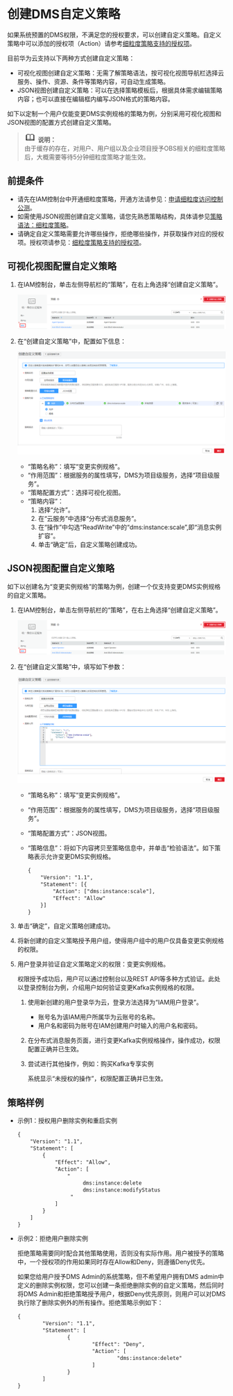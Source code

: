 # 创建DMS自定义策略<a name="ZH-CN_TOPIC_0171717053"></a>

如果系统预置的DMS权限，不满足您的授权要求，可以创建自定义策略。自定义策略中可以添加的授权项（Action）请参考[细粒度策略支持的授权项](https://support.huaweicloud.com/api-kafka/api-grant-policy.html)。

目前华为云支持以下两种方式创建自定义策略：

-   可视化视图创建自定义策略：无需了解策略语法，按可视化视图导航栏选择云服务、操作、资源、条件等策略内容，可自动生成策略。
-   JSON视图创建自定义策略：可以在选择策略模板后，根据具体需求编辑策略内容；也可以直接在编辑框内编写JSON格式的策略内容。

如下以定制一个用户仅能变更DMS实例规格的策略为例，分别采用可视化视图和JSON视图的配置方式创建自定义策略。

>![](public_sys-resources/icon-note.gif) **说明：**   
>由于缓存的存在，对用户、用户组以及企业项目授予OBS相关的细粒度策略后，大概需要等待5分钟细粒度策略才能生效。  

## 前提条件<a name="zh-cn_topic_0170877288_section1625318111205"></a>

-   请先在IAM控制台中开通细粒度策略，开通方法请参见：[申请细粒度访问控制公测](https://support.huaweicloud.com/usermanual-iam/iam_01_019.html)。
-   如需使用JSON视图创建自定义策略，请您先熟悉策略结构，具体请参见[策略语法：细粒度策略](策略语法-细粒度策略.md)。
-   请确定自定义策略需要允许哪些操作，拒绝哪些操作，并获取操作对应的授权项。授权项请参见：[细粒度策略支持的授权项](https://support.huaweicloud.com/api-kafka/api-grant-policy.html)。

## 可视化视图配置自定义策略<a name="section181831139102019"></a>

1.  在IAM控制台，单击左侧导航栏的“策略”，在右上角选择“创建自定义策略”。

    ![](figures/zh-cn_image_0208246214.png)

2.  在“创建自定义策略”中，配置如下信息：

    ![](figures/zh-cn_image_0208246192.png)

    -   “策略名称”：填写“变更实例规格”。
    -   “作用范围”：根据服务的属性填写，DMS为项目级服务，选择“项目级服务”。
    -   “策略配置方式”：选择可视化视图。
    -   “策略内容”：
        1.  选择“允许”。
        2.  在“云服务”中选择“分布式消息服务”。
        3.  在“操作”中勾选“ReadWrite”中的“dms:instance:scale”,即“消息实例扩容”。
        4.  单击“确定”后，自定义策略创建成功。



## JSON视图配置自定义策略<a name="zh-cn_topic_0170877288_section7871720302"></a>

如下以创建名为“变更实例规格”的策略为例，创建一个仅支持变更DMS实例规格的自定义策略。

1.  在IAM控制台，单击左侧导航栏的“策略”，在右上角选择“创建自定义策略”。

    ![](figures/zh-cn_image_0171717429.png)

2.  在“创建自定义策略”中，填写如下参数：

    ![](figures/zh-cn_image_0208244341.png)

    -   “策略名称”：填写“变更实例规格”。
    -   “作用范围”：根据服务的属性填写，DMS为项目级服务，选择“项目级服务”。
    -   “策略配置方式”：JSON视图。
    -   “策略信息”：将如下内容拷贝至策略信息中，并单击“检验语法”。如下策略表示允许变更DMS实例规格。

        ```
        {
        	"Version": "1.1",
        	"Statement": [{
        		"Action": ["dms:instance:scale"],
        		"Effect": "Allow"
        	}]
        }
        ```

3.  单击“确定”，自定义策略创建成功。
4.  将新创建的自定义策略授予用户组，使得用户组中的用户仅具备变更实例规格的权限。
5.  用户登录并验证自定义策略定义的权限：变更实例规格。

    权限授予成功后，用户可以通过控制台以及REST API等多种方式验证。此处以登录控制台为例，介绍用户如何验证变更Kafka实例规格的权限。

    1.  使用新创建的用户登录华为云，登录方法选择为“IAM用户登录”。
        -   账号名为该IAM用户所属华为云账号的名称。
        -   用户名和密码为账号在IAM创建用户时输入的用户名和密码。

    2.  在分布式消息服务页面，进行变更Kafka实例规格操作，操作成功，权限配置正确并已生效。
    3.  尝试进行其他操作，例如：购买Kafka专享实例

        系统显示“未授权的操作”，权限配置正确并已生效。



## 策略样例<a name="zh-cn_topic_0170877288_section7529733164812"></a>

-   示例1：授权用户删除实例和重启实例

    ```
    {
        "Version": "1.1",
        "Statement": [
            {
                "Effect": "Allow",
                "Action": [
                    "
                         dms:instance:delete
                         dms:instance:modifyStatus
                     "
                ]
            }
        ]
    }
    ```

-   示例2：拒绝用户删除实例

    拒绝策略需要同时配合其他策略使用，否则没有实际作用。用户被授予的策略中，一个授权项的作用如果同时存在Allow和Deny，则遵循Deny优先。

    如果您给用户授予DMS Admin的系统策略，但不希望用户拥有DMS admin中定义的删除实例权限，您可以创建一条拒绝删除实例的自定义策略，然后同时将DMS Admin和拒绝策略授予用户，根据Deny优先原则，则用户可以对DMS执行除了删除实例外的所有操作。拒绝策略示例如下：

    ```
    {
            "Version": "1.1",
            "Statement": [
                    {
                            "Effect": "Deny",
                            "Action": [
                                    "dms:instance:delete"
                            ]
                    }
            ]
    }
    ```


